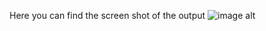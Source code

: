 Here you can find the screen shot of the output
![image alt](https://github.com/Siddarth34/ABC-Hospital)
